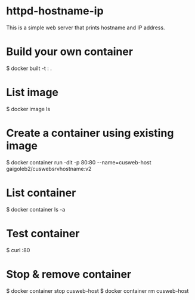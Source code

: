 # httpd-hostname-ip
This is a simple web server that prints hostname and IP address.

# Build your own container
$ docker built -t <image-name>:<tag> .

# List image
$ docker image ls

# Create a container using existing image
$ docker container run -dit -p 80:80 --name=cusweb-host gaigoleb2/cuswebsrvhostname:v2

# List container
$ docker container ls -a

# Test container
$ curl <ip-address>:80

# Stop & remove container
$ docker container stop cusweb-host
$ docker container rm cusweb-host
